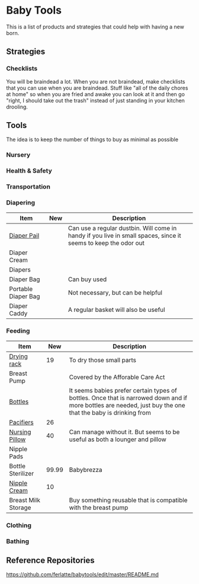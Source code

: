 # Baby Tools

This is a list of products and strategies that could help with having a new born.


## Strategies
### Checklists
You will be braindead a lot. When you are not braindead, make checklists that you can use when you are braindead. Stuff like "all of the daily chores at home" so when you are fried and awake you can look at it and then go "right, I should take out the trash" instead of just standing in your kitchen drooling.


## Tools
The idea is to keep the number of things to buy as minimal as possible
### Nursery
### Health & Safety
### Transportation
### Diapering
| Item | New | Description|
|------|-----|------------|
| [Diaper Pail](https://www.babylist.com/gp/ubbi-steel-diaper-pail/251/583?reg_item_id=222139226&registry_id=3258583) | | Can use a regular dustbin. Will come in handy if you live in small spaces, since it seems to keep the odor out|
| Diaper Cream | | |
| Diapers | | |
| Diaper Bag| | Can buy used|
| Portable Diaper Bag | | Not necessary, but can be helpful|
| Diaper Caddy | | A regular basket will also be useful | 
### Feeding
| Item | New | Description|
|------|-----|------------|
|[Drying rack](https://smile.amazon.com/Boon-Lawn-Countertop-Drying-Green/dp/B004OR1DTC) | 19 | To dry those small parts |
| Breast Pump | | Covered by the Afforable Care Act |
| [Bottles](https://www.babylist.com/gp/babylist-bottle-box/21117/661670) | | It seems babies prefer certain types of bottles. Once that is narrowed down and if more bottles are needed, just buy the one that the baby is drinking from|
| [Pacifiers](https://www.babylist.com/gp/babylist-pacifier-box/21300/681363) | 26| |
| [Nursing Pillow](https://www.babylist.com/gp/boppy-original-feeding-and-infant-support-pillow/2131/269204) | 40 | Can manage without it. But seems to be useful as both a lounger and pillow |
| Nipple Pads | | |
| Bottle Sterilizer | 99.99| Babybrezza|
| [Nipple Cream](https://www.amazon.com/dp/B000JVCBBG?psc=1&tag=hello-baby-20&th=1) | 10| |
| Breast Milk Storage | | Buy something reusable that is compatible with the breast pump|

### Clothing
### Bathing


## Reference Repositories
https://github.com/ferlatte/babytools/edit/master/README.md
